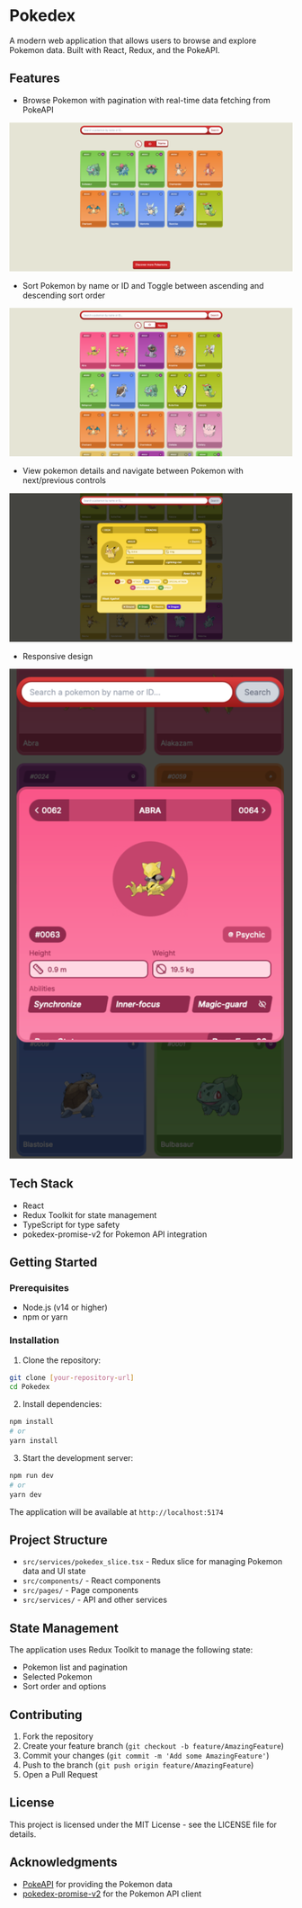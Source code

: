 # Pokedex

A modern web application that allows users to browse and explore Pokemon data. Built with React, Redux, and the PokeAPI.

## Features

- Browse Pokemon with pagination with real-time data fetching from PokeAPI

![Pokemon List View](docs/images/pokemon-list.png)

- Sort Pokemon by name or ID and Toggle between ascending and descending sort order

![Sort Options](docs/images/sort-options.png)

- View pokemon details and navigate between Pokemon with next/previous controls

![Pokemon Details](docs/images/pokemon-details.png)

- Responsive design

![Responsive Design](docs/images/responsive-design.png)

## Tech Stack

- React
- Redux Toolkit for state management
- TypeScript for type safety
- pokedex-promise-v2 for Pokemon API integration

## Getting Started

### Prerequisites

- Node.js (v14 or higher)
- npm or yarn

### Installation

1. Clone the repository:
```bash
git clone [your-repository-url]
cd Pokedex
```

2. Install dependencies:
```bash
npm install
# or
yarn install
```

3. Start the development server:
```bash
npm run dev
# or
yarn dev
```

The application will be available at `http://localhost:5174`

## Project Structure

- `src/services/pokedex_slice.tsx` - Redux slice for managing Pokemon data and UI state
- `src/components/` - React components
- `src/pages/` - Page components
- `src/services/` - API and other services

## State Management

The application uses Redux Toolkit to manage the following state:

- Pokemon list and pagination
- Selected Pokemon
- Sort order and options

## Contributing

1. Fork the repository
2. Create your feature branch (`git checkout -b feature/AmazingFeature`)
3. Commit your changes (`git commit -m 'Add some AmazingFeature'`)
4. Push to the branch (`git push origin feature/AmazingFeature`)
5. Open a Pull Request

## License

This project is licensed under the MIT License - see the LICENSE file for details.

## Acknowledgments

- [PokeAPI](https://pokeapi.co/) for providing the Pokemon data
- [pokedex-promise-v2](https://github.com/PokeAPI/pokedex-promise-v2) for the Pokemon API client 
